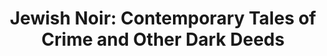 ---
title: "Jewish Noir: Contemporary Tales of Crime and Other Dark Deeds"
isbn: "9781629631110"
image_path: "http://ecx.images-amazon.com/images/I/51nAJWgjdTL.jpg"
thumbnail_height: "500"
thumbnail_width: "333"
url: "http://www.amazon.com/Jewish-Noir-Contemporary-Tales-Crime/dp/1629631116"
---